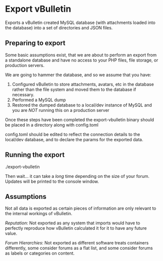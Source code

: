 Export vBulletin
================

Exports a vBulletin created MySQL database (with attachments loaded into the
database) into a set of directories and JSON files.

Preparing to export
-------------------

Some basic assumptions exist, that we are about to perform an export from a
standalone database and have no access to your PHP files, file storage, or
production servers.

We are going to hammer the database, and so we assume that you have:

1. Configured vBulletin to store attachments, avatars, etc in the database
   rather than the file system and moved them to the database if necessary.
2. Performed a MySQL dump
3. Restored the dumped database to a local/dev instance of MySQL and you are
   *NOT* running this on a production server

Once these steps have been completed the export-vbulletin binary should be
placed in a directory along with config.toml 

config.toml should be edited to reflect the connection details to the local/dev
database, and to declare the params for the exported data.

Running the export
------------------

./export-vbulletin

Then wait... it can take a *long* time depending on the size of your forum.
Updates will be printed to the console window.

Assumptions
-----------

Not all data is exported as certain pieces of information are only relevant to
the internal workings of vBulletin.

*Reputation*: Not exported as any system that imports would have to perfectly
reproduce how vBulletin calculated it for it to have any future value.

*Forum Hierarchies*: Not exported as different software treats containers
differently, some consider forums as a flat list, and some consider forums as
labels or categories on content.
